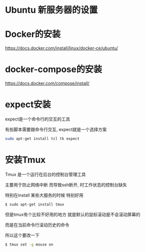 # Ubuntu 新服务器的设置 

# Docker的安装

https://docs.docker.com/install/linux/docker-ce/ubuntu/

# docker-compose的安装

https://docs.docker.com/compose/install/

# expect安装

expect是一个命令行的交互的工具

有些脚本需要跟命令行交互, expect就是一个选择方案

```bash
sudo apt-get install tcl tk expect
```

# 安装Tmux

Tmux 是一个运行在后台的控制台管理工具

主要用于防止网络中断 而导致ssh断开, 时工作状态的控制台缺失

特别在install 某些大服务的时候 特别好用

```bash
$ sudo apt-get install tmux
```

但是tmux有个比较不好用的地方 就是默认的鼠标滚动是不会滚动屏幕的

而是在当前命令行滚动历史的命令

所以这个要改一下

```bash
$ tmux set -g mouse on
```

